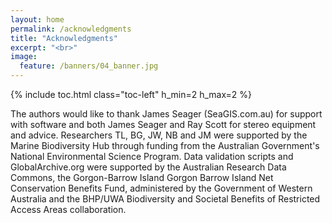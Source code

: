 ```yaml
---
layout: home
permalink: /acknowledgments
title: "Acknowledgments"
excerpt: "<br>"
image:
  feature: /banners/04_banner.jpg
---
```

{% include toc.html class="toc-left" h_min=2 h_max=2 %}

The authors would like to thank James Seager (SeaGIS.com.au) for support with software and both James Seager and Ray Scott for stereo equipment and advice. Researchers TL, BG, JW, NB and JM were supported by the Marine Biodiversity Hub through funding from the Australian Government's National Environmental Science Program. Data validation scripts and GlobalArchive.org were supported by the Australian Research Data Commons, the Gorgon-Barrow Island Gorgon Barrow Island Net Conservation Benefits Fund, administered by the Government of Western Australia and the BHP/UWA Biodiversity and Societal Benefits of Restricted Access Areas collaboration.